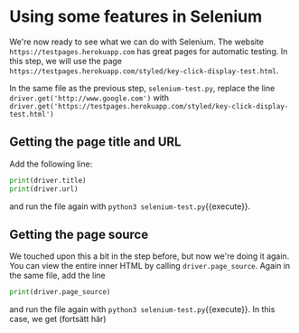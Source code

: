 # Using some features in Selenium
We're now ready to see what we can do with Selenium. The website `https://testpages.herokuapp.com` has great pages for automatic testing. In this step, we will use the page `https://testpages.herokuapp.com/styled/key-click-display-test.html`. 

In the same file as the previous step, `selenium-test.py`, replace the line `driver.get('http://www.google.com')` with `driver.get('https://testpages.herokuapp.com/styled/key-click-display-test.html')`
## Getting the page title and URL

Add the following line:

```python
print(driver.title)
print(driver.url)
```

and run the file again with `python3 selenium-test.py`{{execute}}. 

## Getting the page source

We touched upon this a bit in the step before, but now we're doing it again. You can view the entire inner HTML by calling `driver.page_source`. Again in the same file, add the line 

```python
print(driver.page_source)
```

and run the file again with `python3 selenium-test.py`{{execute}}. In this case, we get (fortsätt här)
